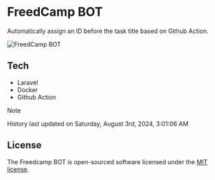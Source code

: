 # FreedCamp BOT

Automatically assign an ID before the task title based on Github Action.

![FreedCamp BOT](https://repository-images.githubusercontent.com/737932867/7d34798b-2680-471c-b089-a78a718d3d6a)

## Tech

- Laravel
- Docker
- Github Action

> [!NOTE]  
> History last updated on Saturday, August 3rd, 2024, 3:01:06 AM

## License

The Freedcamp BOT is open-sourced software licensed under the [MIT license](https://opensource.org/licenses/MIT).
